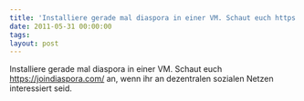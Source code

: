 ```yaml
---
title: 'Installiere gerade mal diaspora in einer VM. Schaut euch https://joindiaspora.com/ an, wenn ihr an dezentralen sozialen Netzen interessiert seid.'
date: 2011-05-31 00:00:00 
tags: 
layout: post
---
```

Installiere gerade mal diaspora in einer VM. Schaut euch <a href="https://joindiaspora.com/">https://joindiaspora.com/</a> an, wenn ihr an dezentralen sozialen Netzen interessiert seid.
